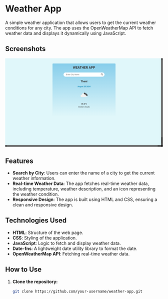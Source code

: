 # Weather App

A simple weather application that allows users to get the current weather conditions for any city. The app uses the OpenWeatherMap API to fetch weather data and displays it dynamically using JavaScript.

## Screenshots

![Weather App](screenshot/WeatherApp.png)

## Features

- **Search by City**: Users can enter the name of a city to get the current weather information.
- **Real-time Weather Data**: The app fetches real-time weather data, including temperature, weather description, and an icon representing the weather condition.
- **Responsive Design**: The app is built using HTML and CSS, ensuring a clean and responsive design.

## Technologies Used

- **HTML**: Structure of the web page.
- **CSS**: Styling of the application.
- **JavaScript**: Logic to fetch and display weather data.
- **Date-fns**: A lightweight date utility library to format the date.
- **OpenWeatherMap API**: Fetching real-time weather data.

## How to Use

1. **Clone the repository:**

   ```bash
   git clone https://github.com/your-username/weather-app.git

